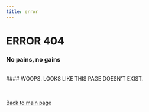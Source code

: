```yaml
---
title: error
---
```


# ERROR 404
### No pains, no gains

<br>
#### WOOPS. LOOKS LIKE THIS PAGE DOESN'T EXIST.

<br><br>
<a class="btn btn-xl" href="/">Back to main page</a>
<br><br><br>
